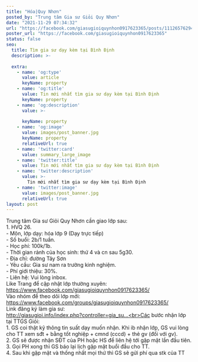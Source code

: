 ```yaml
---
title: "Hóa|Quy Nhơn"
posted_by: "Trung tâm Gia sư Giỏi Quy Nhơn"
date: "2021-11-29 07:34:32"
url: "https://facebook.com/giasugioiquynhon0917623365/posts/1112657629472896"
poster_url: "https://facebook.com/giasugioiquynhon0917623365"
status: false
seo:
  title: Tìm gia sư dạy kèm tại Bình Định
  description: >-
    
  extra:
    - name: 'og:type'
      value: article
      keyName: property
    - name: 'og:title'
      value: Tin mới nhất tìm gia sư dạy kèm tại Bình Định
      keyName: property
    - name: 'og:description'
      value: >-
        
      keyName: property
    - name: 'og:image'
      value: images/post_banner.jpg
      keyName: property
      relativeUrl: true
    - name: 'twitter:card'
      value: summary_large_image
    - name: 'twitter:title'
      value: Tin mới nhất tìm gia sư dạy kèm tại Bình Định
    - name: 'twitter:description'
      value: >-
        Tin mới nhất tìm gia sư dạy kèm tại Bình Định
    - name: 'twitter:image'
      value: images/post_banner.jpg
      relativeUrl: true
layout: post
---
```

Trung tâm Gia sư Giỏi Quy Nhơn cần giao lớp sau:<br>1. HVQ 26.<br>- Môn, lớp dạy: hóa lớp 9 (Dạy trực tiếp)<br>- Số buổi: 2b/1 tuần.<br>- Học phí: 100k/1b.<br>- Thời gian rảnh của học sinh: thứ 4 và cn sau 5g30.<br>- Địa chỉ: đường Tây Sơn<br>- Yêu cầu: Gia sư nam ra trường kinh nghiệm.<br>- Phí giới thiệu: 30%.<br>- Liên hệ: Vui lòng inbox.<br>Like Trang để cập nhật lớp thường xuyên: https://www.facebook.com/giasugioiquynhon0917623365/<br>Vào nhóm để theo dõi lớp mới: https://www.facebook.com/groups/giasugioiquynhon0917623365/<br>Link đăng ký làm gia sư:<br>http://giasugioi.info/index.php?controller=gia_su...<br>Các bước nhận lớp tại TTGS Giỏi:<br>1. GS coi thật kỹ thông tin suất dạy muốn nhận. Khi ib nhận lớp, GS vui lòng cho TT xem sđt + bằng tốt nghiệp + cmnd (cccd) + thẻ gv (đối với gv).<br>2. GS sẽ được nhận SĐT của PH hoặc HS để liên hệ tới gặp mặt lần đầu tiên.<br>3. Gọi PH xong thì GS báo lại lịch gặp mặt buổi đầu cho TT.<br>4. Sau khi gặp mặt và thống nhất mọi thứ thì GS sẽ gửi phí qua stk của TT
